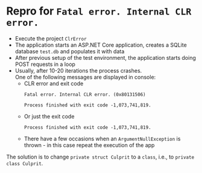 # Repro for `Fatal error. Internal CLR error.`

* Execute the project `ClrError`
* The application starts an ASP.NET Core application, creates a SQLite database `test.db` and populates it with data
* After previous setup of the test environment, the application starts doing POST requests in a loop
* Usually, after 10-20 iterations the process crashes.   
  One of the following messages are displayed in console:
    * CLR error and exit code
        ```
        Fatal error. Internal CLR error. (0x80131506)

        Process finished with exit code -1,073,741,819.
        ```
    * Or just the exit code
      ```
      Process finished with exit code -1,073,741,819.
      ```
    * There have a few occasions when an `ArgumentNullException` is thrown - in this case repeat the execution of the app
    

The solution is to change `private struct Culprit` to a `class`, i.e., to `private class Culprit`.
